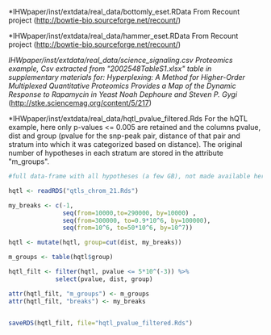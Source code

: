 *IHWpaper/inst/extdata/real_data/bottomly_eset.RData
From Recount project (http://bowtie-bio.sourceforge.net/recount/)

*IHWpaper/inst/extdata/real_data/hammer_eset.RData
From Recount project (http://bowtie-bio.sourceforge.net/recount/)

*IHWpaper/inst/extdata/real_data/science_signaling.csv
Proteomics example, Csv extracted from "2002548TableS1.xlsx" table in supplementary materials for:
Hyperplexing: A Method for Higher-Order Multiplexed Quantitative Proteomics Provides 
a Map of the Dynamic Response to Rapamycin in Yeast
Noah Dephoure and Steven P. Gygi*
(http://stke.sciencemag.org/content/5/217)

*IHWpaper/inst/extdata/real_data/hqtl_pvalue_filtered.Rds
For the hQTL example, here only p-values <= 0.005 are retained and the columns
pvalue, dist and group  (pvalue for the snp-peak pair, distance of that pair
and stratum into which it was categorized based on distance). The original number
of hypotheses in each stratum are stored in the attribute "m_groups".


```r
#full data-frame with all hypotheses (a few GB), not made available here

hqtl <- readRDS("qtls_chrom_21.Rds")

my_breaks <- c(-1,
               seq(from=10000,to=290000, by=10000) , 
               seq(from=300000, to=0.9*10^6, by=100000),
               seq(from=10^6, to=50*10^6, by=10^7))

hqtl <- mutate(hqtl, group=cut(dist, my_breaks))

m_groups <- table(hqtl$group)

hqtl_filt <- filter(hqtl, pvalue <= 5*10^(-3)) %>%
             select(pvalue, dist, group)

attr(hqtl_filt, "m_groups") <- m_groups
attr(hqtl_filt, "breaks") <- my_breaks


saveRDS(hqtl_filt, file="hqtl_pvalue_filtered.Rds")
```